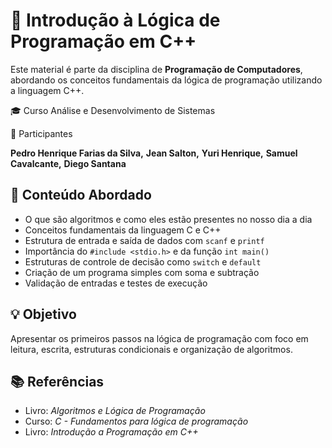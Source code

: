 # 📘 Introdução à Lógica de Programação em C++

Este material é parte da disciplina de **Programação de Computadores**, abordando os conceitos fundamentais da lógica de programação utilizando a linguagem C++.

🎓 Curso
Análise e Desenvolvimento de Sistemas

👥 Participantes

**Pedro Henrique Farias da Silva,**
**Jean Salton,**
**Yuri Henrique,**
**Samuel Cavalcante,**
**Diego Santana** 

## 🧠 Conteúdo Abordado

- O que são algoritmos e como eles estão presentes no nosso dia a dia
- Conceitos fundamentais da linguagem C e C++
- Estrutura de entrada e saída de dados com `scanf` e `printf`
- Importância do `#include <stdio.h>` e da função `int main()`
- Estruturas de controle de decisão como `switch` e `default`
- Criação de um programa simples com soma e subtração
- Validação de entradas e testes de execução

## 💡 Objetivo

Apresentar os primeiros passos na lógica de programação com foco em leitura, escrita, estruturas condicionais e organização de algoritmos.

## 📚 Referências

- Livro: *Algoritmos e Lógica de Programação*
- Curso: *C - Fundamentos para lógica de programação*
- Livro: *Introdução a Programação em C++*

